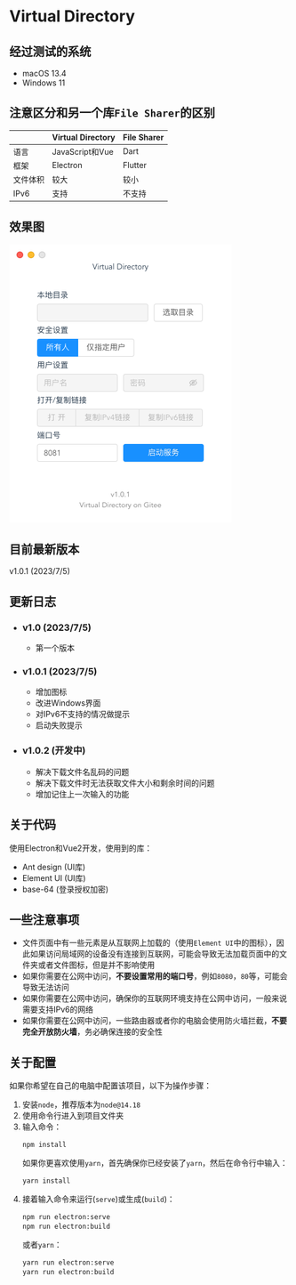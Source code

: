 # Virtual Directory

## 经过测试的系统
-  macOS 13.4
-  Windows 11

## 注意区分和另一个库`File Sharer`的区别


||Virtual Directory|File Sharer|
|-|-|-|
语言|JavaScript和Vue|Dart
框架|Electron|Flutter
文件体积|较大|较小
IPv6|支持|不支持

## 效果图

![在macOS上的效果图](_demo/shotcut_macOS.png)

## 目前最新版本
v1.0.1 (2023/7/5)

## 更新日志
- ### v1.0 (2023/7/5)
  - 第一个版本

- ### v1.0.1 (2023/7/5)
  - 增加图标
  - 改进Windows界面
  - 对IPv6不支持的情况做提示
  - 启动失败提示

- ### v1.0.2 (开发中)
  - 解决下载文件名乱码的问题
  - 解决下载文件时无法获取文件大小和剩余时间的问题
  - 增加记住上一次输入的功能

## 关于代码
使用Electron和Vue2开发，使用到的库：

- Ant design (UI库)
- Element UI (UI库)
- base-64 (登录授权加密)

## 一些注意事项
- 文件页面中有一些元素是从互联网上加载的（使用`Element UI`中的图标），因此如果访问局域网的设备没有连接到互联网，可能会导致无法加载页面中的文件夹或者文件图标，但是并不影响使用
- 如果你需要在公网中访问，**不要设置常用的端口号**，例如`8080`，`80`等，可能会导致无法访问
- 如果你需要在公网中访问，确保你的互联网环境支持在公网中访问，一般来说需要支持IPv6的网络
- 如果你需要在公网中访问，一些路由器或者你的电脑会使用防火墙拦截，**不要完全开放防火墙**，务必确保连接的安全性

## 关于配置
如果你希望在自己的电脑中配置该项目，以下为操作步骤：

1. 安装`node`，推荐版本为`node@14.18`
2. 使用命令行进入到项目文件夹
3. 输入命令：
   ```bash
   npm install
   ```
   如果你更喜欢使用`yarn`，首先确保你已经安装了`yarn`，然后在命令行中输入：
   ```bash
   yarn install
   ```
4. 接着输入命令来运行(`serve`)或生成(`build`)：
   ```bash
   npm run electron:serve
   npm run electron:build
   ```
   或者`yarn`：
   ```bash
   yarn run electron:serve
   yarn run electron:build
   ```